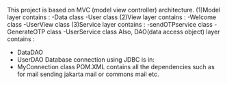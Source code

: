 This project is based on MVC (model view  controller) architecture.
(1)Model layer contains :
-Data class
-User class
(2)View layer contains :
-Welcome class
-UserView class
(3)Service layer contains :
-sendOTPservice class
-GenerateOTP class
-UserService class
Also,
DAO(data access object) layer contains :
- DataDAO
- UserDAO
Database connection using JDBC is in:
- MyConnection class
POM.XML contains all the dependencies such as for mail sending jakarta mail or commons mail etc.
